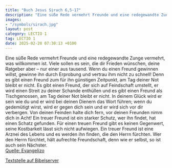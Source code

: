 ```yaml
---
title: "Buch Jesus Sirach 6,5-17"
description: "Eine süße Rede vermehrt Freunde und eine redegewandte Zunge vermehrt, was willkommen ist. Viele sollen es sein, die dir Frieden wünschen, deine Ratgeber aber – nur einer aus tausend. Wenn du einen Freund gewinnen willst, gewinne ihn durch Erprobung und vertrau ihm nicht zu schnel...."
images:
- "/symbols/sirach.jpg"
layout: post
category: LECTIO 1
tag: LECTIO 1
date: 2025-02-28 07:30:13 +0100
---
```

Eine süße Rede vermehrt Freunde und eine redegewandte Zunge vermehrt, was willkommen ist.
Viele sollen es sein, die dir Frieden wünschen, deine Ratgeber aber – nur einer aus tausend.
Wenn du einen Freund gewinnen willst, gewinne ihn durch Erprobung und vertrau ihm nicht zu schnell!
Denn es gibt einen Freund zum für ihn günstigen Zeitpunkt, am Tag deiner Not bleibt er nicht.<!--more-->
Es gibt einen Freund, der sich auf Feindschaft umstellt, er wird einen Streit zu deiner Schande enthüllen
und es gibt einen Freund als Tischgenossen, am Tag deiner Not bleibt er nicht.
In deinem Glück wird er sein wie du und er wird bei deinen Dienern das Wort führen;
wenn du gedemütigt wirst, wird er gegen dich sein und er wird sich vor dir verbergen.
Von deinen Feinden halte dich fern, vor deinen Freunden nimm dich in Acht!
Ein treuer Freund ist ein starker Schutz, wer ihn findet, hat einen Schatz gefunden.
Für einen treuen Freund gibt es keinen Gegenwert, seine Kostbarkeit lässt sich nicht aufwiegen.
Ein treuer Freund ist eine Arznei des Lebens und es werden ihn finden, die den Herrn fürchten.
Wer den Herrn fürchtet, hält aufrechte Freundschaft, denn wie er selbst, so ist auch sein Nächster.<br>
[Quelle: Evangelizo](https://evangeliumtagfuertag.org/DE/gospel)

[Textstelle auf Bibelserver](https://www.bibleserver.com/EU/Sirach6,5-17)
